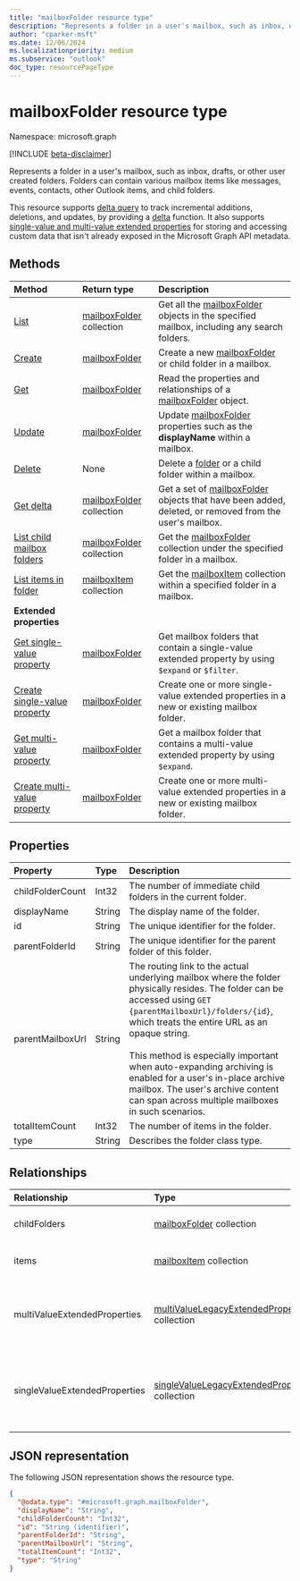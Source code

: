 ```yaml
---
title: "mailboxFolder resource type"
description: "Represents a folder in a user's mailbox, such as inbox, drafts, or other user created folders."
author: "cparker-msft"
ms.date: 12/06/2024
ms.localizationpriority: medium
ms.subservice: "outlook"
doc_type: resourcePageType
---
```


# mailboxFolder resource type

Namespace: microsoft.graph

[!INCLUDE [beta-disclaimer](../../includes/beta-disclaimer.md)]

Represents a folder in a user's mailbox, such as inbox, drafts, or other user created folders. Folders can contain various mailbox items like messages, events, contacts, other Outlook items, and child folders.

This resource supports [delta query](/graph/delta-query-overview) to track incremental additions, deletions, and updates, by providing a [delta](../api/mailboxfolder-delta.md) function. It also supports [single-value and multi-value extended properties](../resources/extended-properties-overview.md) for storing and accessing custom data that isn't already exposed in the Microsoft Graph API metadata.

## Methods
|Method|Return type|Description|
|:---|:---|:---|
|[List](../api/mailbox-list-folders.md)|[mailboxFolder](../resources/mailboxfolder.md) collection|Get all the [mailboxFolder](../resources/mailboxfolder.md) objects in the specified mailbox, including any search folders.|
|[Create](../api/mailbox-post-folders.md)|[mailboxFolder](../resources/mailboxfolder.md)|Create a new [mailboxFolder](../resources/mailboxfolder.md) or child folder in a mailbox.|
|[Get](../api/mailboxfolder-get.md)|[mailboxFolder](../resources/mailboxfolder.md)|Read the properties and relationships of a [mailboxFolder](../resources/mailboxfolder.md) object.|
|[Update](../api/mailboxfolder-update.md)|[mailboxFolder](../resources/mailboxfolder.md)|Update [mailboxFolder](../resources/mailboxfolder.md) properties such as the **displayName** within a mailbox.|
|[Delete](../api/mailbox-delete-folders.md)|None|Delete a [folder](../resources/mailboxfolder.md) or a child folder within a mailbox.|
|[Get delta](../api/mailboxfolder-delta.md)|[mailboxFolder](../resources/mailboxfolder.md) collection|Get a set of [mailboxFolder](../resources/mailboxfolder.md) objects that have been added, deleted, or removed from the user's mailbox.|
|[List child mailbox folders](../api/mailboxfolder-list-childfolders.md)|[mailboxFolder](../resources/mailboxfolder.md) collection|Get the [mailboxFolder](../resources/mailboxfolder.md) collection under the specified folder in a mailbox.|
|[List items in folder](../api/mailboxfolder-list-items.md)|[mailboxItem](../resources/mailboxitem.md) collection|Get the [mailboxItem](../resources/mailboxitem.md) collection within a specified folder in a mailbox.|
|**Extended properties**| | |
|[Get single-value property](../api/singlevaluelegacyextendedproperty-get.md)|[mailboxFolder](../resources/mailboxfolder.md)|Get mailbox folders that contain a single-value extended property by using `$expand` or `$filter`.|
|[Create single-value property](../api/singlevaluelegacyextendedproperty-post-singlevalueextendedproperties.md)|[mailboxFolder](../resources/mailboxfolder.md)|Create one or more single-value extended properties in a new or existing mailbox folder.|
|[Get multi-value property](../api/multivaluelegacyextendedproperty-get.md)|[mailboxFolder](../resources/mailboxfolder.md)|Get a mailbox folder that contains a multi-value extended property by using `$expand`.|
|[Create multi-value property](../api/multivaluelegacyextendedproperty-post-multivalueextendedproperties.md)|[mailboxFolder](../resources/mailboxfolder.md)|Create one or more multi-value extended properties in a new or existing mailbox folder.|

## Properties
|Property|Type|Description|
|:---|:---|:---|
|childFolderCount|Int32|The number of immediate child folders in the current folder.|
|displayName|String|The display name of the folder.|
|id|String|The unique identifier for the folder.|
|parentFolderId|String|The unique identifier for the parent folder of this folder.|
|parentMailboxUrl|String|The routing link to the actual underlying mailbox where the folder physically resides. The folder can be accessed using `GET {parentMailboxUrl}/folders/{id}`, which treats the entire URL as an opaque string. <br><br> This method is especially important when auto-expanding archiving is enabled for a user's in-place archive mailbox. The user's archive content can span across multiple mailboxes in such scenarios.|
|totalItemCount|Int32|The number of items in the folder.|
|type|String|Describes the folder class type.|

## Relationships
|Relationship|Type|Description|
|:---|:---|:---|
|childFolders|[mailboxFolder](../resources/mailboxfolder.md) collection|The collection of child folders in this folder.|
|items|[mailboxItem](../resources/mailboxitem.md) collection|The collection of items in this folder.|
|multiValueExtendedProperties|[multiValueLegacyExtendedProperty](../resources/multivaluelegacyextendedproperty.md) collection|The collection of multi-value extended properties defined for the **mailboxFolder**.|
|singleValueExtendedProperties|[singleValueLegacyExtendedProperty](../resources/singlevaluelegacyextendedproperty.md) collection|The collection of single-value extended properties defined for the **mailboxFolder**.|

## JSON representation
The following JSON representation shows the resource type.
<!-- {
  "blockType": "resource",
  "keyProperty": "id",
  "@odata.type": "microsoft.graph.mailboxFolder",
  "openType": false
}
-->
``` json
{
  "@odata.type": "#microsoft.graph.mailboxFolder",
  "displayName": "String",
  "childFolderCount": "Int32",
  "id": "String (identifier)",
  "parentFolderId": "String",
  "parentMailboxUrl": "String",
  "totalItemCount": "Int32",
  "type": "String"
}
```
